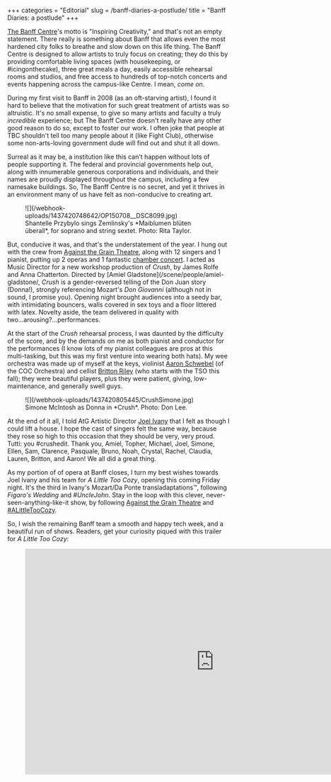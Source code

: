 +++
categories = "Editorial"
slug = /banff-diaries-a-postlude/
title = "Banff Diaries: a postlude"
+++

[The Banff Centre](/scene/companies/the-banff-centre/)'s motto is "Inspiring Creativity," and that's not an empty statement. There really is something about Banff that allows even the most hardened city folks to breathe and slow down on this life thing. The Banff Centre is designed to allow artists to truly focus on creating; they do this by providing comfortable living spaces (with housekeeping, or #icingonthecake), three great meals a day, easily accessible rehearsal rooms and studios, and free access to hundreds of top-notch concerts and events happening across the campus-like Centre. I mean, *come on*.

During my first visit to Banff in 2008 (as an oft-starving artist), I found it hard to believe that the motivation for such great treatment of artists was so altruistic. It's no small expense, to give so many artists and faculty a truly *incredible* experience; but The Banff Centre doesn't really have any other good reason to do so, except to foster our work. I often joke that people at TBC shouldn't tell too many people about it (like Fight Club), otherwise some non-arts-loving government dude will find out and shut it all down. 

Surreal as it may be, a institution like this can't happen without lots of people supporting it. The federal and provincial governments help out, along with innumerable generous corporations and individuals, and their names are proudly displayed throughout the campus, including a few namesake buildings. So, The Banff Centre is no secret, and yet it thrives in an environment many of us have felt as non-conducive to creating art.

<figure data-type="image">
![](/webhook-uploads/1437420748642/OP150708__DSC8099.jpg)
<figcaption>Shantelle Przybylo sings Zemlinsky's *Maiblumen blüten überall*, for soprano and string sextet. Photo: Rita Taylor.</figcaption>
</figure>

But, conducive it was, and that's the understatement of the year. I hung out with the crew from [Against the Grain Theatre](/scene/companies/against-the-grain/), along with 12 singers and 1 pianist, putting up 2 operas and 1 fantastic [chamber concert](/music-as-theatre-a-chamber-concert-in-banff/). I acted as Music Director for a new workshop production of *Crush*, by James Rolfe and Anna Chatterton. Directed by [Amiel Gladstone](/scene/people/amiel-gladstone/, *Crush* is a gender-reversed telling of the Don Juan story (Donna!), strongly referencing Mozart's *Don Giovanni* (although not in sound, I promise you). Opening night brought audiences into a seedy bar, with intimidating bouncers, walls covered in sex toys and a floor littered with latex. Novelty aside, the team delivered in quality with two...arousing?...performances.

At the start of the *Crush* rehearsal process, I was daunted by the difficulty of the score, and by the demands on me as both pianist and conductor for the performances (I know lots of my pianist colleagues are pros at this multi-tasking, but this was my first venture into wearing both hats). My wee orchestra was made up of myself at the keys, violinist [Aaron Schwebel](/scene/people/aaron-schwebel/) (of the COC Orchestra) and cellist [Britton Riley](/scene/people/britton-riley/) (who starts with the TSO this fall); they were beautiful players, plus they were patient, giving, low-maintenance, and generally swell guys. 

<figure data-type="image">
![](/webhook-uploads/1437420805445/CrushSimone.jpg)
<figcaption>Simone McIntosh as Donna in *Crush*. Photo: Don Lee.</figcaption>
</figure>

At the end of it all, I told AtG Artistic Director [Joel Ivany](/scene/people/joel-ivany) that I felt as though I could lift a house. I hope the cast of singers felt the same way, because they rose so high to this occasion that they should be very, very proud. Tutti: you #crushedit. Thank you, Amiel, Topher, Michael, Joel, Simone, Ellen, Sam, Clarence, Pasquale, Bruno, Noah, Crystal, Rachel, Claudia, Lauren, Britton, and Aaron! We all did a great thing.

As my portion of of opera at Banff closes, I turn my best wishes towards Joel Ivany and his team for *A Little Too Cozy*, opening this coming Friday night. It's the third in Ivany's Mozart/Da Ponte transladaptations™, following *Figaro's Wedding* and *#UncleJohn*. Stay in the loop with this clever, never-seen-anything-like-it show, by following [Against the Grain Theatre](https://twitter.com/AtGtheatre) and [#ALittleTooCozy](https://twitter.com/hashtag/ALittleTooCozy?src=hash).

So, I wish the remaining Banff team a smooth and happy tech week, and a beautiful run of shows. Readers, get your curiosity piqued with this trailer for *A Little Too Cozy*:

<figure data-type"video">
<iframe width="854" height="510" src="https://www.youtube.com/embed/iwLMtH1G63I" frameborder="0" allowfullscreen></iframe>
</figure>

